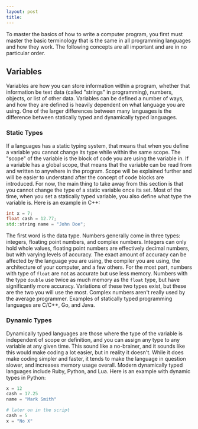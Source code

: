 ```yaml
---
layout: post
title: 
---
```


To master the basics of how to write a computer program, you first must master the basic terminology that is the same in all programming languages and how they work. The following concepts are all important and are in no particular order.

## Variables

Variables are how you can store information within a program, whether that information be text data (called "strings" in programming), numbers, objects, or list of other data. Variables can be defined a number of ways, and how they are defined is heavily dependent on what language you are using. One of the larger differences between many languages is the difference between statically typed and dynamically typed languages.

### Static Types

If a languages has a static typing system, that means that when you define a variable you cannot change its type while within the same scope. The "scope" of the variable is the block of code you are using the variable in. If a variable has a global scope, that means that the variable can be read from and written to anywhere in the program. Scope will be explained further and will be easier to understand after the concept of code blocks are introduced. For now, the main thing to take away from this section is that you cannot change the type of a static variable once its set. Most of the time, when you set a statically typed variable, you also define what type the variable is. Here is an example in C++:

```C++
int x = 7;
float cash = 12.77;
std::string name = "John Doe";
```

The first word is the data type. Numbers generally come in three types: integers, floating point numbers, and complex numbers. Integers can only hold whole values, floating point numbers are effectively decimal numbers, but with varying levels of accuracy. The exact amount of accuracy can be affected by the language you are using, the compiler you are using, the architecture of your computer, and a few others. For the most part, numbers with type of `float` are not as accurate but use less memory. Numbers with the type `double` use twice as much memory as the `float` type, but have significantly more accuracy. Variations of these two types exist, but these are the two you will use the most. Complex numbers aren't really used by the average programmer. Examples of statically typed programming languages are C/C++, Go, and Java.

### Dynamic Types

Dynamically typed languages are those where the type of the variable is independent of scope or definition, and you can assign any type to any variable at any given time. This sound like a no-brainer, and it sounds like this would make coding a lot easier, but in reality it doesn't. While it does make coding simpler and faster, it tends to make the language in question slower, and increases memory usage overall. Modern dynamically typed languages include Ruby, Python, and Lua. Here is an example with dynamic types in Python:

```Python
x = 12
cash = 17.25
name = "Mark Smith"

# later on in the script
cash = 5
x = "No X"
```



